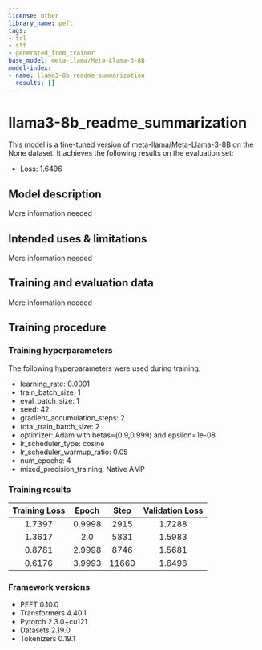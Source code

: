 ```yaml
---
license: other
library_name: peft
tags:
- trl
- sft
- generated_from_trainer
base_model: meta-llama/Meta-Llama-3-8B
model-index:
- name: llama3-8b_readme_summarization
  results: []
---
```


<!-- This model card has been generated automatically according to the information the Trainer had access to. You
should probably proofread and complete it, then remove this comment. -->

# llama3-8b_readme_summarization

This model is a fine-tuned version of [meta-llama/Meta-Llama-3-8B](https://huggingface.co/meta-llama/Meta-Llama-3-8B) on the None dataset.
It achieves the following results on the evaluation set:
- Loss: 1.6496

## Model description

More information needed

## Intended uses & limitations

More information needed

## Training and evaluation data

More information needed

## Training procedure

### Training hyperparameters

The following hyperparameters were used during training:
- learning_rate: 0.0001
- train_batch_size: 1
- eval_batch_size: 1
- seed: 42
- gradient_accumulation_steps: 2
- total_train_batch_size: 2
- optimizer: Adam with betas=(0.9,0.999) and epsilon=1e-08
- lr_scheduler_type: cosine
- lr_scheduler_warmup_ratio: 0.05
- num_epochs: 4
- mixed_precision_training: Native AMP

### Training results

| Training Loss | Epoch  | Step  | Validation Loss |
|:-------------:|:------:|:-----:|:---------------:|
| 1.7397        | 0.9998 | 2915  | 1.7288          |
| 1.3617        | 2.0    | 5831  | 1.5983          |
| 0.8781        | 2.9998 | 8746  | 1.5681          |
| 0.6176        | 3.9993 | 11660 | 1.6496          |


### Framework versions

- PEFT 0.10.0
- Transformers 4.40.1
- Pytorch 2.3.0+cu121
- Datasets 2.19.0
- Tokenizers 0.19.1